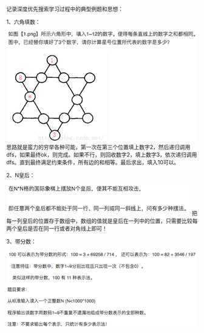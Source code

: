 记录深度优先搜索学习过程中的典型例题和思想：

1、六角填数：

![images](./images/1.png)
思路就是蛮力的穷举各种可能，第一次在第三个位置填上数字2，然后递归调用dfs，如果最终ok，则完成。如果不行，则回收数字2，填上数字3，依次递归调用dfs。直到最终满足约束条件，所有边的和相等。最后求出，填入10可以。

2、N皇后：

![images](./images/2.png)
把每一列皇后的位置存于数组中，数组的值就是皇后在一列中的位置，只需要比较每两个皇后是否在同一行或者对角线上即可！

3、带分数：

![images](./images/3.png)